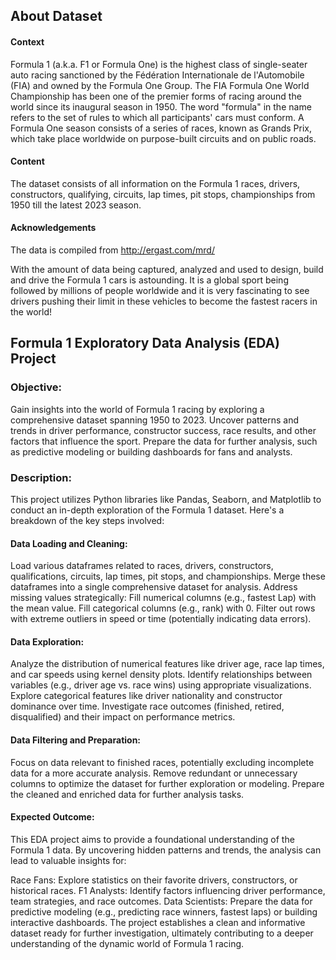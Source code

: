 ## About Dataset ##
#### Context ####
Formula 1 (a.k.a. F1 or Formula One) is the highest class of single-seater auto racing sanctioned by the Fédération Internationale de l'Automobile
(FIA) and owned by the Formula One Group. The FIA Formula One World Championship has been one of the premier forms of racing around the world since 
its inaugural season in 1950. The word "formula" in the name refers to the set of rules to which all participants' cars must conform. A Formula One 
season consists of a series of races, known as Grands Prix, which take place worldwide on purpose-built circuits and on public roads.

#### Content ####
The dataset consists of all information on the Formula 1 races, drivers, constructors, qualifying, circuits, lap times, pit stops, championships from 
1950 till the latest 2023 season.

#### Acknowledgements ####
The data is compiled from http://ergast.com/mrd/

With the amount of data being captured, analyzed and used to design, build and drive the Formula 1 cars is astounding. It is a global sport being 
followed by millions of people worldwide and it is very fascinating to see drivers pushing their limit in these vehicles to become the fastest racers 
in the world!

## Formula 1 Exploratory Data Analysis (EDA) Project ##


### Objective: ###

Gain insights into the world of Formula 1 racing by exploring a comprehensive dataset spanning 1950 to 2023.
Uncover patterns and trends in driver performance, constructor success, race results, and other factors that influence the sport.
Prepare the data for further analysis, such as predictive modeling or building dashboards for fans and analysts.

### Description: ###

This project utilizes Python libraries like Pandas, Seaborn, and Matplotlib to conduct an in-depth exploration of the Formula 1 dataset. 
Here's a breakdown of the key steps involved:

#### Data Loading and Cleaning: ####
Load various dataframes related to races, drivers, constructors, qualifications, circuits, lap times, pit stops, and championships.
Merge these dataframes into a single comprehensive dataset for analysis.
Address missing values strategically:
Fill numerical columns (e.g., fastest Lap) with the mean value.
Fill categorical columns (e.g., rank) with 0.
Filter out rows with extreme outliers in speed or time (potentially indicating data errors).
#### Data Exploration: ####
Analyze the distribution of numerical features like driver age, race lap times, and car speeds using kernel density plots.
Identify relationships between variables (e.g., driver age vs. race wins) using appropriate visualizations.
Explore categorical features like driver nationality and constructor dominance over time.
Investigate race outcomes (finished, retired, disqualified) and their impact on performance metrics.
#### Data Filtering and Preparation: ####
Focus on data relevant to finished races, potentially excluding incomplete data for a more accurate analysis.
Remove redundant or unnecessary columns to optimize the dataset for further exploration or modeling.
Prepare the cleaned and enriched data for further analysis tasks.
#### Expected Outcome: ####
This EDA project aims to provide a foundational understanding of the Formula 1 data. By uncovering hidden patterns and trends, 
the analysis can lead to valuable insights for:

Race Fans: Explore statistics on their favorite drivers, constructors, or historical races.
F1 Analysts: Identify factors influencing driver performance, team strategies, and race outcomes.
Data Scientists: Prepare the data for predictive modeling (e.g., predicting race winners, fastest laps) or building interactive dashboards.
The project establishes a clean and informative dataset ready for further investigation, ultimately contributing to a deeper understanding of 
the dynamic world of Formula 1 racing.
